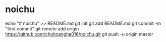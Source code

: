 # noichu
echo "# noichu" >> README.md
git init
git add README.md
git commit -m "first commit"
git remote add origin https://github.com/chuhoangha016/noichu.git
git push -u origin master
                